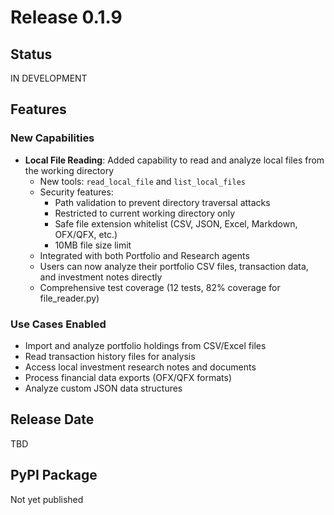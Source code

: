 # Release 0.1.9

## Status
IN DEVELOPMENT

## Features

### New Capabilities
- **Local File Reading**: Added capability to read and analyze local files from the working directory
  - New tools: `read_local_file` and `list_local_files`
  - Security features:
    - Path validation to prevent directory traversal attacks
    - Restricted to current working directory only
    - Safe file extension whitelist (CSV, JSON, Excel, Markdown, OFX/QFX, etc.)
    - 10MB file size limit
  - Integrated with both Portfolio and Research agents
  - Users can now analyze their portfolio CSV files, transaction data, and investment notes directly
  - Comprehensive test coverage (12 tests, 82% coverage for file_reader.py)

### Use Cases Enabled
- Import and analyze portfolio holdings from CSV/Excel files
- Read transaction history files for analysis
- Access local investment research notes and documents
- Process financial data exports (OFX/QFX formats)
- Analyze custom JSON data structures

## Release Date
TBD

## PyPI Package
Not yet published
